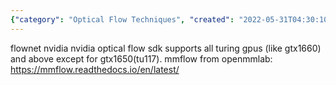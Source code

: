 ```yaml
---
{"category": "Optical Flow Techniques", "created": "2022-05-31T04:30:10.000Z", "date": "2022-05-31 04:30:10", "description": "The text explores Optical Flow, a technique used in computer vision to estimate motion between frames of video sequences. It highlights 'flownet' by NVIDIA, an optical flow SDK compatible with most Turing GPUs but excluding GTX1650(tu117). Additionally, it introduces mmflow from OpenMMLab, available at the provided link.", "modified": "2022-08-18T14:08:20.034Z", "tags": ["optical flow", "stub", "video analysis", "video feature extraction"], "title": "Optical Flow"}
---
```

flownet nvidia
nvidia optical flow sdk supports all turing gpus (like gtx1660) and above except for gtx1650(tu117).
mmflow from openmmlab:
https://mmflow.readthedocs.io/en/latest/